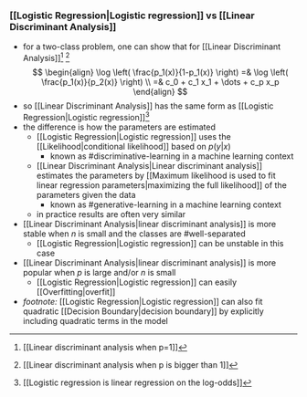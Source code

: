 ### [[Logistic Regression|Logistic regression]] vs [[Linear Discriminant Analysis]]

- for a two-class problem, one can show that for [[Linear Discriminant Analysis]][^1] [^2] $$
    \begin{align}
    \log \left( \frac{p_1(x)}{1-p_1(x)} \right) =& \log \left( \frac{p_1(x)}{p_2(x)} \right) \\
    =& c_0 + c_1 x_1 + \dots + c_p x_p
    \end{align}
    $$
- so [[Linear Discriminant Analysis]] has the same form as [[Logistic Regression|Logistic regression]][^3]
- the difference is how the parameters are estimated
    - [[Logistic Regression|Logistic regression]] uses the [[Likelihood|conditional likelihood]] based on $p(y|x)$
        - known as #discriminative-learning in a machine learning context
    - [[Linear Discriminant Analysis|Linear discriminant analysis]] estimates the parameters by [[Maximum likelihood is used to fit linear regression parameters|maximizing the full likelihood]] of the parameters given the data
        - known as #generative-learning in a machine learning context
    - in practice results are often very similar
- [[Linear Discriminant Analysis|linear discriminant analysis]] is more stable when $n$ is small and the classes are #well-separated
    - [[Logistic Regression|Logistic regression]] can be unstable in this case
- [[Linear Discriminant Analysis|linear discriminant analysis]] is more popular when $p$ is large and/or $n$ is small
    - [[Logistic Regression|Logistic regression]] can easily [[Overfitting|overfit]]
- _footnote:_ [[Logistic Regression|Logistic regression]] can also fit quadratic [[Decision Boundary|decision boundary]] by explicitly including quadratic terms in the model

[^1]: [[Linear discriminant analysis when p=1]]
[^2]: [[Linear discriminant analysis when p is bigger than 1]]
[^3]: [[Logistic regression is linear regression on the log-odds]]
